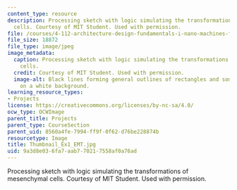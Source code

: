 ```yaml
---
content_type: resource
description: Processing sketch with logic simulating the transformations of mesenchymal
  cells. Courtesy of MIT Student. Used with permission.
file: /courses/4-112-architecture-design-fundamentals-i-nano-machines-fall-2012/9a3d8e036fa7aab770217558af0a76ad_Thumbnail_Ex1_EMT.jpg
file_size: 18872
file_type: image/jpeg
image_metadata:
  caption: Processing sketch with logic simulating the transformations of mesenchymal
    cells.
  credit: Courtesy of MIT Student. Used with permission.
  image-alt: Black lines forming general outlines of rectangles and some interconnectivity
    on a white background.
learning_resource_types:
- Projects
license: https://creativecommons.org/licenses/by-nc-sa/4.0/
ocw_type: OCWImage
parent_title: Projects
parent_type: CourseSection
parent_uid: 8560a4fe-7994-ff9f-0f62-d76be228874b
resourcetype: Image
title: Thumbnail_Ex1_EMT.jpg
uid: 9a3d8e03-6fa7-aab7-7021-7558af0a76ad
---
```

Processing sketch with logic simulating the transformations of mesenchymal cells. Courtesy of MIT Student. Used with permission.
